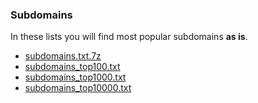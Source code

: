 ### Subdomains

In these lists you will find most popular subdomains **as is**.

- [subdomains.txt.7z](https://raw.githubusercontent.com/zzzteph/probable_subdomains/main/wordlists/hostnames/subdomains.txt.7z)
- [subdomains_top100.txt](https://raw.githubusercontent.com/zzzteph/probable_subdomains/main/wordlists/hostnames/subdomains_top100.txt) 
- [subdomains_top1000.txt](https://raw.githubusercontent.com/zzzteph/probable_subdomains/main/wordlists/hostnames/subdomains_top100.txt) 
- [subdomains_top10000.txt](https://raw.githubusercontent.com/zzzteph/probable_subdomains/main/wordlists/hostnames/subdomains_top100.txt) 